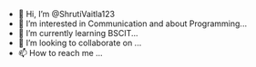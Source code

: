 - 👋 Hi, I’m @ShrutiVaitla123
- 👀 I’m interested in Communication and about Programming...
- 🌱 I’m currently learning BSCIT...
- 💞️ I’m looking to collaborate on ...
- 📫 How to reach me ...

<!---
ShrutiVaitla123/ShrutiVaitla123 is a ✨ special ✨ repository because its `README.md` (this file) appears on your GitHub profile.
You can click the Preview link to take a look at your changes.
--->

